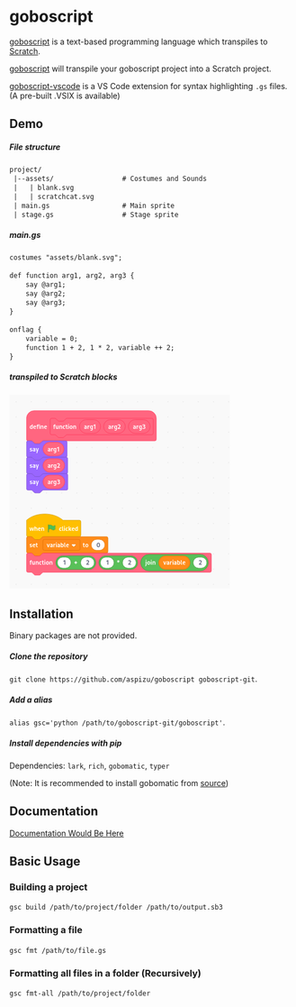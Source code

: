 # goboscript
[goboscript](https://github.com/aspizu/goboscript) is a text-based programming language which transpiles to [Scratch](https://scratch.mit.edu).

[goboscript](goboscript) will transpile your goboscript project into a Scratch project.

[goboscript-vscode](goboscript-vscode) is a VS Code extension for syntax highlighting `.gs` files. (A pre-built .VSIX is available)

## Demo

##### File structure
```
project/
 |--assets/                 # Costumes and Sounds
 |   | blank.svg      
 |   | scratchcat.svg 
 | main.gs                  # Main sprite
 | stage.gs                 # Stage sprite
```

##### main.gs
```
costumes "assets/blank.svg";

def function arg1, arg2, arg3 {
    say @arg1;
    say @arg2;
    say @arg3;
}

onflag {
    variable = 0;
    function 1 + 2, 1 * 2, variable ++ 2;
}
```

##### transpiled to Scratch blocks
![image](docs/assets/example.png)

## Installation
Binary packages are not provided.

##### Clone the repository
`git clone https://github.com/aspizu/goboscript goboscript-git`.

##### Add a alias
`alias gsc='python /path/to/goboscript-git/goboscript'`.

##### Install dependencies with pip
Dependencies: `lark`, `rich`, `gobomatic`, `typer`

(Note: It is recommended to install gobomatic from [source](https://github.com/aspizu/gobomatic))

## Documentation
[Documentation Would Be Here](docs/docs.md)

## Basic Usage

### Building a project
`gsc build /path/to/project/folder /path/to/output.sb3`

### Formatting a file
`gsc fmt /path/to/file.gs`

### Formatting all files in a folder (Recursively)
`gsc fmt-all /path/to/project/folder`
